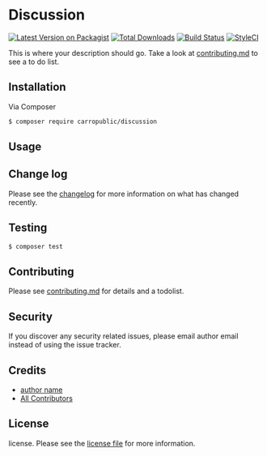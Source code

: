 # Discussion

[![Latest Version on Packagist][ico-version]][link-packagist]
[![Total Downloads][ico-downloads]][link-downloads]
[![Build Status][ico-travis]][link-travis]
[![StyleCI][ico-styleci]][link-styleci]

This is where your description should go. Take a look at [contributing.md](contributing.md) to see a to do list.

## Installation

Via Composer

``` bash
$ composer require carropublic/discussion
```

## Usage

## Change log

Please see the [changelog](changelog.md) for more information on what has changed recently.

## Testing

``` bash
$ composer test
```

## Contributing

Please see [contributing.md](contributing.md) for details and a todolist.

## Security

If you discover any security related issues, please email author email instead of using the issue tracker.

## Credits

- [author name][link-author]
- [All Contributors][link-contributors]

## License

license. Please see the [license file](license.md) for more information.

[ico-version]: https://img.shields.io/packagist/v/carropublic/discussion.svg?style=flat-square
[ico-downloads]: https://img.shields.io/packagist/dt/carropublic/discussion.svg?style=flat-square
[ico-travis]: https://img.shields.io/travis/carropublic/discussion/master.svg?style=flat-square
[ico-styleci]: https://styleci.io/repos/12345678/shield

[link-packagist]: https://packagist.org/packages/carropublic/discussion
[link-downloads]: https://packagist.org/packages/carropublic/discussion
[link-travis]: https://travis-ci.org/carropublic/discussion
[link-styleci]: https://styleci.io/repos/12345678
[link-author]: https://github.com/carropublic
[link-contributors]: ../../contributors]